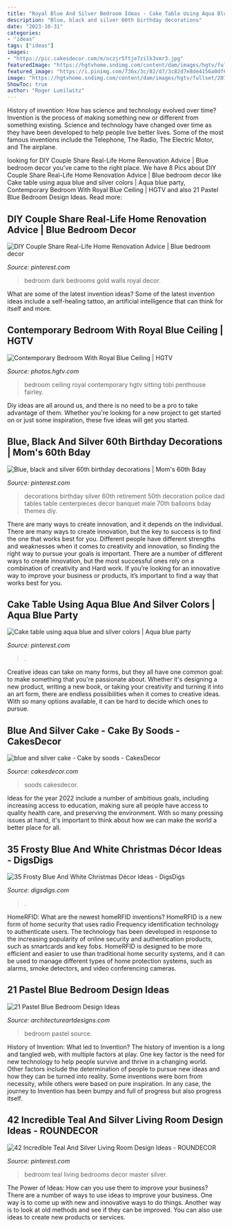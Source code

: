 ```yaml
---
title: "Royal Blue And Silver Bedroom Ideas - Cake Table Using Aqua Blue And Silver Colors"
description: "Blue, black and silver 60th birthday decorations"
date: "2023-10-31"
categories:
- "ideas"
tags: ["ideas"]
images:
- "https://pic.cakesdecor.com/m/oczjr5ftje7zilk3vmr3.jpg"
featuredImage: "https://hgtvhome.sndimg.com/content/dam/images/hgtv/fullset/2015/1/16/0/Tobi-Fairley_Riverside-Penthouse_master-bedroom-sitting-area.jpg.rend.hgtvcom.966.1449.suffix/1421431509501.jpeg"
featured_image: "https://i.pinimg.com/736x/3c/82/d7/3c82d7e8de4156a0df6e2c5f9f7b6d04.jpg"
image: "https://hgtvhome.sndimg.com/content/dam/images/hgtv/fullset/2015/1/16/0/Tobi-Fairley_Riverside-Penthouse_master-bedroom-sitting-area.jpg.rend.hgtvcom.966.1449.suffix/1421431509501.jpeg"
ShowToc: true
author: "Roger Lueilwitz"
---
```



History of invention: How has science and technology evolved over time?
Invention is the process of making something new or different from something existing. Science and technology have changed over time as they have been developed to help people live better lives. Some of the most famous inventions include the Telephone, The Radio, The Electric Motor, and The airplane.

	

		
looking for DIY Couple Share Real-Life Home Renovation Advice | Blue bedroom decor you've came to the right place. We have 8 Pics about DIY Couple Share Real-Life Home Renovation Advice | Blue bedroom decor like Cake table using aqua blue and silver colors | Aqua blue party, Contemporary Bedroom With Royal Blue Ceiling | HGTV and also 21 Pastel Blue Bedroom Design Ideas. Read more:
		
    
## DIY Couple Share Real-Life Home Renovation Advice | Blue Bedroom Decor

<img loading=lazy src="https://i.pinimg.com/736x/e0/d4/bb/e0d4bb80a500683ff4718d0a278efce0--dark-blue-bedrooms-royal-blue-bedroom.jpg" onerror="this.onerror=null;this.src='https://tse2.mm.bing.net/th?id=OIP.ESK7b5ph3HEmVPMmILprugHaLH&amp;pid=15.1';" alt="DIY Couple Share Real-Life Home Renovation Advice | Blue bedroom decor">

_Source: pinterest.com_

>bedroom dark bedrooms gold walls royal decor. 

	

What are some of the latest invention ideas?
Some of the latest invention ideas include a self-healing tattoo, an artificial intelligence that can think for itself and more.

    
## Contemporary Bedroom With Royal Blue Ceiling | HGTV

<img loading=lazy src="https://hgtvhome.sndimg.com/content/dam/images/hgtv/fullset/2015/1/16/0/Tobi-Fairley_Riverside-Penthouse_master-bedroom-sitting-area.jpg.rend.hgtvcom.966.1449.suffix/1421431509501.jpeg" onerror="this.onerror=null;this.src='https://tse2.mm.bing.net/th?id=OIP.jktfYKys_XAxjkWBj2iICgHaLH&amp;pid=15.1';" alt="Contemporary Bedroom With Royal Blue Ceiling | HGTV">

_Source: photos.hgtv.com_

>bedroom ceiling royal contemporary hgtv sitting tobi penthouse fairley. 

	

Diy ideas are all around us, and there is no need to be a pro to take advantage of them. Whether you're looking for a new project to get started on or just some inspiration, these five ideas will get you started.

    
## Blue, Black And Silver 60th Birthday Decorations | Mom&#039;s 60th Bday

<img loading=lazy src="https://i.pinimg.com/736x/48/19/35/4819351340544a7a2a373696d184eea0--th-birthday-decorations-banquet-decorations.jpg?b=t" onerror="this.onerror=null;this.src='https://tse4.mm.bing.net/th?id=OIP.EBofPHtz1MpwnuckGcwg8QHaJ4&amp;pid=15.1';" alt="Blue, black and silver 60th birthday decorations | Mom&#039;s 60th Bday">

_Source: pinterest.com_

>decorations birthday silver 60th retirement 50th decoration police dad tables table centerpieces decor banquet male 70th balloons bday themes diy. 

	

There are many ways to create innovation, and it depends on the individual.
There are many ways to create innovation, but the key to success is to find the one that works best for you. Different people have different strengths and weaknesses when it comes to creativity and innovation, so finding the right way to pursue your goals is important. There are a number of different ways to create innovation, but the most successful ones rely on a combination of creativity and Hard work. If you’re looking for an innovative way to improve your business or products, it’s important to find a way that works best for you.

    
## Cake Table Using Aqua Blue And Silver Colors | Aqua Blue Party

<img loading=lazy src="https://i.pinimg.com/736x/f8/48/45/f84845d2ed108b17d69c212d638d5096.jpg" onerror="this.onerror=null;this.src='https://tse3.mm.bing.net/th?id=OIP.51pLB-N9IbAUM9vshSNi7AHaGs&amp;pid=15.1';" alt="Cake table using aqua blue and silver colors | Aqua blue party">

_Source: pinterest.com_

>. 

	

Creative ideas can take on many forms, but they all have one common goal: to make something that you're passionate about. Whether it's designing a new product, writing a new book, or taking your creativity and turning it into an art form, there are endless possibilities when it comes to creative ideas. With so many options available, it can be hard to decide which ones to pursue.

    
## Blue And Silver Cake - Cake By Soods - CakesDecor

<img loading=lazy src="https://pic.cakesdecor.com/m/oczjr5ftje7zilk3vmr3.jpg" onerror="this.onerror=null;this.src='https://tse2.mm.bing.net/th?id=OIP.HkA3i5TFmKkJp3zcFNFx3wHaKa&amp;pid=15.1';" alt="blue and silver cake - Cake by soods - CakesDecor">

_Source: cakesdecor.com_

>soods cakesdecor. 

	

Ideas for the year 2022 include a number of ambitious goals, including increasing access to education, making sure all people have access to quality health care, and preserving the environment. With so many pressing issues at hand, it's important to think about how we can make the world a better place for all.

    
## 35 Frosty Blue And White Christmas Décor Ideas - DigsDigs

<img loading=lazy src="https://www.digsdigs.com/photos/2016/11/36-royal-blue-beads-ornaments-and-chargers-for-table-decor.jpg" onerror="this.onerror=null;this.src='https://tse3.mm.bing.net/th?id=OIP.arW-irNkjivldP1-2j_hIAHaLD&amp;pid=15.1';" alt="35 Frosty Blue And White Christmas Décor Ideas - DigsDigs">

_Source: digsdigs.com_

>. 

	

HomeRFID: What are the newest homeRFID inventions?
HomeRFID is a new form of home security that uses radio Frequency identification technology to authenticate users. The technology has been developed in response to the increasing popularity of online security and authentication products, such as smartcards and key fobs. HomeRFID is designed to be more efficient and easier to use than traditional home security systems, and it can be used to manage different types of home protection systems, such as alarms, smoke detectors, and video conferencing cameras.

    
## 21 Pastel Blue Bedroom Design Ideas

<img loading=lazy src="https://www.architectureartdesigns.com/wp-content/uploads/2015/05/1811.jpg" onerror="this.onerror=null;this.src='https://tse4.mm.bing.net/th?id=OIP.-WW5o_e318zAjiINItQULAHaHR&amp;pid=15.1';" alt="21 Pastel Blue Bedroom Design Ideas">

_Source: architectureartdesigns.com_

>bedroom pastel source. 

	

History of Invention: What led to Invention?
The history of invention is a long and tangled web, with multiple factors at play. One key factor is the need for new technology to help people survive and thrive in a changing world. Other factors include the determination of people to pursue new ideas and how they can be turned into reality. Some inventions were born from necessity, while others were based on pure inspiration. In any case, the journey to Invention has been bumpy and full of progress but also progress itself.

    
## 42 Incredible Teal And Silver Living Room Design Ideas - ROUNDECOR

<img loading=lazy src="https://i.pinimg.com/736x/3c/82/d7/3c82d7e8de4156a0df6e2c5f9f7b6d04.jpg" onerror="this.onerror=null;this.src='https://tse1.mm.bing.net/th?id=OIP.XzMH6B8t4CYCNg0Rjh1CIwHaJ3&amp;pid=15.1';" alt="42 Incredible Teal And Silver Living Room Design Ideas - ROUNDECOR">

_Source: pinterest.com_

>bedroom teal living bedrooms decor master silver. 

	

The Power of Ideas: How can you use them to improve your business?
There are a number of ways to use ideas to improve your business. One way is to come up with new and innovative ways to do things. Another way is to look at old methods and see if they can be improved. You can also use ideas to create new products or services.


